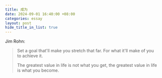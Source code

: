 ```yaml
---
title: 成为
date: 2024-09-01 16:40:00 +08:00
categories: essay
layout: post
hide_title_in_list: true
---
```

Jim Rohn:
> Set a goal that'll make you stretch that far. For what it'll make of you to achieve it.
>
> The greatest value in life is not what you get,
> the greatest value in life is what you become.
